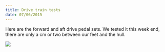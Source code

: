 ```yaml
---
title: Drive train tests
date: 07/06/2015
---
```


Here are the forward and aft drive pedal sets. We tested it this week end, 
there are only a cm or two between our feet and the hull.

![](../images/DriveIn.jpg)
